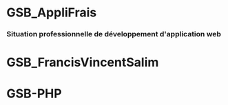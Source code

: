 # GSB_AppliFrais  
### Situation professionnelle de développement d'application web  


# GSB_FrancisVincentSalim
# GSB-PHP
